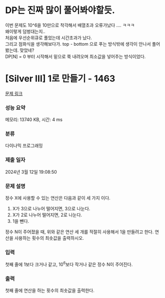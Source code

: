 # DP는 진짜 많이 풀어봐야할듯.
이번 문제도 10^6을 10만으로 착각해서 배열초과 오류가났다 .... ㅋㅋㅋ</br>
왜이렇게 덤벙대는지.. </br>
처음에 우선순위큐로 풀었는데 시간초과가 났다. </br>
그리고 점화식을 생각해보다가. top - bottom 으로 푸는 방식밖에 생각이 안나서 풀어봤는데. 맞았네? </br>
DP[N] = 0 부터 시작해서 밑으로 쭉 내려오며 최소값을 넣어주는 방식이었다. </br>

# [Silver III] 1로 만들기 - 1463 

[문제 링크](https://www.acmicpc.net/problem/1463) 

### 성능 요약

메모리: 13740 KB, 시간: 4 ms

### 분류

다이나믹 프로그래밍

### 제출 일자

2024년 3월 12일 19:08:50

### 문제 설명

<p>정수 X에 사용할 수 있는 연산은 다음과 같이 세 가지 이다.</p>

<ol>
	<li>X가 3으로 나누어 떨어지면, 3으로 나눈다.</li>
	<li>X가 2로 나누어 떨어지면, 2로 나눈다.</li>
	<li>1을 뺀다.</li>
</ol>

<p>정수 N이 주어졌을 때, 위와 같은 연산 세 개를 적절히 사용해서 1을 만들려고 한다. 연산을 사용하는 횟수의 최솟값을 출력하시오.</p>

### 입력 

 <p>첫째 줄에 1보다 크거나 같고, 10<sup>6</sup>보다 작거나 같은 정수 N이 주어진다.</p>

### 출력 

 <p>첫째 줄에 연산을 하는 횟수의 최솟값을 출력한다.</p>

